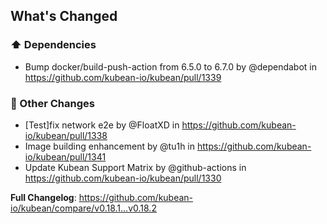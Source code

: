 <!-- Release notes generated using configuration in .github/release.yml at v0.18.2 -->

## What's Changed
### ⬆️ Dependencies
* Bump docker/build-push-action from 6.5.0 to 6.7.0 by @dependabot in https://github.com/kubean-io/kubean/pull/1339
### 🔨 Other Changes
* [Test]fix network e2e by @FloatXD in https://github.com/kubean-io/kubean/pull/1338
* Image building enhancement by @tu1h in https://github.com/kubean-io/kubean/pull/1341
* Update Kubean Support Matrix by @github-actions in https://github.com/kubean-io/kubean/pull/1330


**Full Changelog**: https://github.com/kubean-io/kubean/compare/v0.18.1...v0.18.2
